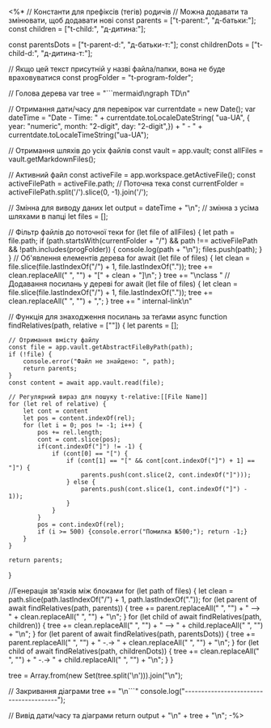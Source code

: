 <%*
// Константи для префіксів (тегів) родичів
// Можна додавати та змінювати, щоб додавати нові
const parents = ["t-parent:", "д-батьки:"];
const children = ["t-child:", "д-дитина:"];

const parentsDots = ["t-parent-d:", "д-батьки-т:"];
const childrenDots = ["t-child-d:", "д-дитина-т:"];

// Якщо цей текст присутній у назві файла/папки, вона не буде враховуватися
const progFolder = "t-program-folder";

// Голова дерева
var tree = "\`\`\`mermaid\ngraph TD\n"

// Отримання дати/часу для перевірок
var currentdate = new Date(); 
var dateTime = 
	"Date - Time: " + 
	currentdate.toLocaleDateString(
	"ua-UA", {
	year: "numeric",
	month: "2-digit",
	day: "2-digit",}) + " - " + 
	currentdate.toLocaleTimeString("ua-UA");

// Отримання шляхів до усіх файлів
const vault = app.vault;
const allFiles = vault.getMarkdownFiles();

// Активний файл
const activeFile = app.workspace.getActiveFile();
const activeFilePath = activeFile.path; 
// Поточна тека
const currentFolder = activeFilePath.split('/').slice(0, -1).join('/'); 

// Змінна для виводу даних
let output = dateTime + "\n";
// змінна з усіма шляхами в папці
let files = [];

// Фільтр файлів до поточної теки
for (let file of allFiles) {
	let path = file.path;
	if (path.startsWith(currentFolder + "/") && path !== activeFilePath && !path.includes(progFolder)) {
		console.log(path + "\n");
		files.push(path);
	}
}
// Об'явлення елементів дерева
for await (let file of files) {
	let clean = file.slice(file.lastIndexOf("/") + 1, file.lastIndexOf("."));
	tree += clean.replaceAll(" ", "") + "[" + clean + "]\n";
}
tree += "\nclass "
// Додавання посилань у дереві
for await (let file of files) {
	let clean = file.slice(file.lastIndexOf("/") + 1, file.lastIndexOf("."));
	tree += clean.replaceAll(" ", "") + ",";
}
tree += " internal-link\n"

// Функція для знаходження посилань за теґами
async function findRelatives(path, relative = [""]) {
	let parents = [];
	
	// Отримання вмісту файлу
    const file = app.vault.getAbstractFileByPath(path);
    if (!file) {
        console.error("Файл не знайдено: ", path);
        return parents;
    }
    const content = await app.vault.read(file);
	
    // Регулярний вираз для пошуку t-relative:[[File Name]]
	for (let rel of relative) {
		let cont = content
		let pos = content.indexOf(rel);
		for (let i = 0; pos != -1; i++) {
			pos += rel.length;
			cont = cont.slice(pos);
			if(cont.indexOf("]") != -1) {
				if (cont[0] == "[") {
					if (cont[1] == "[" && cont[cont.indexOf("]") + 1] == "]") {
						parents.push(cont.slice(2, cont.indexOf("]")));
					} else {
						parents.push(cont.slice(1, cont.indexOf("]") - 1));
					}
				}
			}
			pos = cont.indexOf(rel);
			if (i >= 500) {console.error("Помилка №500;"); return -1;}
		}
	}
	
	return parents;
}

//Генерація зв'язків між блоками
for (let path of files) {
	let clean = path.slice(path.lastIndexOf("/") + 1, path.lastIndexOf("."));
	for (let parent of await findRelatives(path, parents)) {
		tree += parent.replaceAll(" ", "") + " --> " + clean.replaceAll(" ", "") + "\n";
	}
	for (let child of await findRelatives(path, children)) {
		tree += clean.replaceAll(" ", "") + " --> " + child.replaceAll(" ", "") + "\n";
	}
	for (let parent of await findRelatives(path, parentsDots)) {
		tree += parent.replaceAll(" ", "") + " -.-> " + clean.replaceAll(" ", "") + "\n";
	}
	for (let child of await findRelatives(path, childrenDots)) {
		tree += clean.replaceAll(" ", "") + " -.-> " + child.replaceAll(" ", "") + "\n";
	}
}

tree = Array.from(new Set(tree.split('\n'))).join("\n");

// Закривання діаграми
tree += "\n\`\`\`"
console.log("---------------------------------------");

// Вивід дати/часу та діаграми
return output + "\n" + tree + "\n";
-%>
